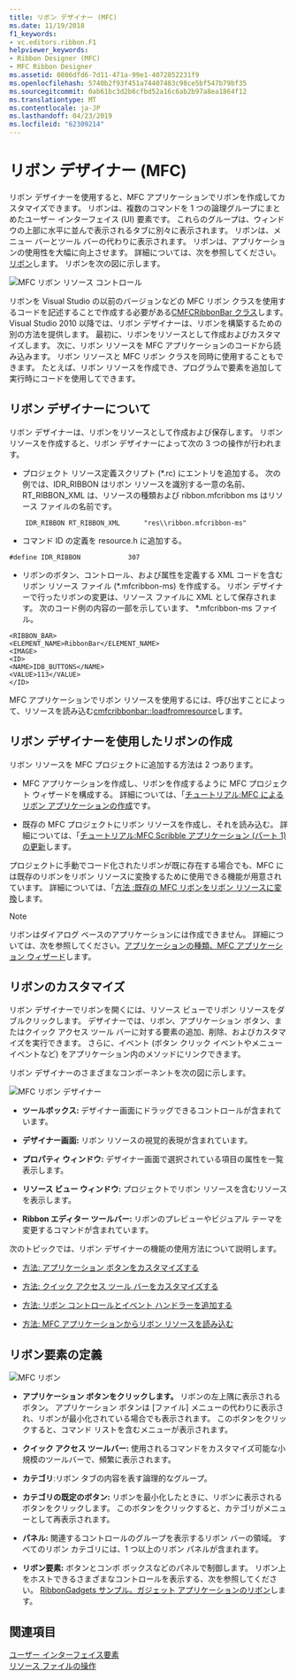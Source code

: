```yaml
---
title: リボン デザイナー (MFC)
ms.date: 11/19/2018
f1_keywords:
- vc.editors.ribbon.F1
helpviewer_keywords:
- Ribbon Designer (MFC)
- MFC Ribbon Designer
ms.assetid: 0806dfd6-7d11-471a-99e1-4072852231f9
ms.openlocfilehash: 5740b2f93f451a74407483c98ce5bf547b79bf35
ms.sourcegitcommit: 0ab61bc3d2b6cfbd52a16c6ab2b97a8ea1864f12
ms.translationtype: MT
ms.contentlocale: ja-JP
ms.lasthandoff: 04/23/2019
ms.locfileid: "62309214"
---
```

# <a name="ribbon-designer-mfc"></a>リボン デザイナー (MFC)

リボン デザイナーを使用すると、MFC アプリケーションでリボンを作成してカスタマイズできます。 リボンは、複数のコマンドを 1 つの論理グループにまとめたユーザー インターフェイス (UI) 要素です。 これらのグループは、ウィンドウの上部に水平に並んで表示されるタブに別々に表示されます。 リボンは、メニュー バーとツール バーの代わりに表示されます。 リボンは、アプリケーションの使用性を大幅に向上させます。 詳細については、次を参照してください。[リボン](/windows/desktop/uxguide/cmd-ribbons)します。 リボンを次の図に示します。

![MFC リボン リソース コントロール](../mfc/media/ribbon_no_callouts.png "MFC リボン リソース コントロール")

リボンを Visual Studio の以前のバージョンなどの MFC リボン クラスを使用するコードを記述することで作成する必要がある[CMFCRibbonBar クラス](../mfc/reference/cmfcribbonbar-class.md)します。 Visual Studio 2010 以降では、リボン デザイナーは、リボンを構築するための別の方法を提供します。 最初に、リボンをリソースとして作成およびカスタマイズします。 次に、リボン リソースを MFC アプリケーションのコードから読み込みます。 リボン リソースと MFC リボン クラスを同時に使用することもできます。 たとえば、リボン リソースを作成でき、プログラムで要素を追加して実行時にコードを使用してできます。

## <a name="understanding-the-ribbon-designer"></a>リボン デザイナーについて

リボン デザイナーは、リボンをリソースとして作成および保存します。 リボン リソースを作成すると、リボン デザイナーによって次の 3 つの操作が行われます。

- プロジェクト リソース定義スクリプト (*.rc) にエントリを追加する。 次の例では、IDR_RIBBON はリボン リソースを識別する一意の名前、RT_RIBBON_XML は、リソースの種類および ribbon.mfcribbon ms はリソース ファイルの名前です。

```
    IDR_RIBBON RT_RIBBON_XML      "res\\ribbon.mfcribbon-ms"
```

- コマンド ID の定義を resource.h に追加する。

```
#define IDR_RIBBON            307
```

- リボンのボタン、コントロール、および属性を定義する XML コードを含むリボン リソース ファイル (*.mfcribbon-ms) を作成する。 リボン デザイナーで行ったリボンの変更は、リソース ファイルに XML として保存されます。 次のコード例の内容の一部を示しています、 \*.mfcribbon-ms ファイル。

```
<RIBBON_BAR>
<ELEMENT_NAME>RibbonBar</ELEMENT_NAME>
<IMAGE>
<ID>
<NAME>IDB_BUTTONS</NAME>
<VALUE>113</VALUE>
</ID>
```

MFC アプリケーションでリボン リソースを使用するには、呼び出すことによって、リソースを読み込む[cmfcribbonbar::loadfromresource](../mfc/reference/cmfcribbonbar-class.md#loadfromresource)します。

## <a name="creating-a-ribbon-by-using-the-ribbon-designer"></a>リボン デザイナーを使用したリボンの作成

リボン リソースを MFC プロジェクトに追加する方法は 2 つあります。

- MFC アプリケーションを作成し、リボンを作成するように MFC プロジェクト ウィザードを構成する。 詳細については、「[チュートリアル:MFC によるリボン アプリケーションの作成](../mfc/walkthrough-creating-a-ribbon-application-by-using-mfc.md)です。

- 既存の MFC プロジェクトにリボン リソースを作成し、それを読み込む。 詳細については、「[チュートリアル:MFC Scribble アプリケーション (パート 1) の更新](../mfc/walkthrough-updating-the-mfc-scribble-application-part-1.md)します。

プロジェクトに手動でコード化されたリボンが既に存在する場合でも、MFC には既存のリボンをリボン リソースに変換するために使用できる機能が用意されています。 詳細については、「[方法 :既存の MFC リボンをリボン リソースに変換](../mfc/how-to-convert-an-existing-mfc-ribbon-to-a-ribbon-resource.md)します。

> [!NOTE]
>  リボンはダイアログ ベースのアプリケーションには作成できません。 詳細については、次を参照してください。[アプリケーションの種類、MFC アプリケーション ウィザード](../mfc/reference/application-type-mfc-application-wizard.md)します。

## <a name="customizing-ribbons"></a>リボンのカスタマイズ

リボン デザイナーでリボンを開くには、リソース ビューでリボン リソースをダブルクリックします。 デザイナーでは、リボン、アプリケーション ボタン、またはクイック アクセス ツール バーに対する要素の追加、削除、およびカスタマイズを実行できます。 さらに、イベント (ボタン クリック イベントやメニュー イベントなど) をアプリケーション内のメソッドにリンクできます。

リボン デザイナーのさまざまなコンポーネントを次の図に示します。

![MFC リボン デザイナー](../mfc/media/ribbon_designer.png "MFC リボン デザイナー")

- **ツールボックス:** デザイナー画面にドラッグできるコントロールが含まれています。

- **デザイナー画面:** リボン リソースの視覚的表現が含まれています。

- **プロパティ ウィンドウ:** デザイナー画面で選択されている項目の属性を一覧表示します。

- **リソース ビュー ウィンドウ:** プロジェクトでリボン リソースを含むリソースを表示します。

- **Ribbon エディター ツールバー:** リボンのプレビューやビジュアル テーマを変更するコマンドが含まれています。

次のトピックでは、リボン デザイナーの機能の使用方法について説明します。

- [方法: アプリケーション ボタンをカスタマイズする](../mfc/how-to-customize-the-application-button.md)

- [方法: クイック アクセス ツール バーをカスタマイズする](../mfc/how-to-customize-the-quick-access-toolbar.md)

- [方法: リボン コントロールとイベント ハンドラーを追加する](../mfc/how-to-add-ribbon-controls-and-event-handlers.md)

- [方法: MFC アプリケーションからリボン リソースを読み込む](../mfc/how-to-load-a-ribbon-resource-from-an-mfc-application.md)

## <a name="definitions-of-ribbon-elements"></a>リボン要素の定義

![MFC リボン](../mfc/media/ribbon.png "MFC リボン")

- **アプリケーション ボタンをクリックします。** リボンの左上隅に表示されるボタン。 アプリケーション ボタンは [ファイル] メニューの代わりに表示され、リボンが最小化されている場合でも表示されます。 このボタンをクリックすると、コマンド リストを含むメニューが表示されます。

- **クイック アクセス ツールバー:** 使用されるコマンドをカスタマイズ可能な小規模のツールバーで、頻繁に表示されます。

- **カテゴリ**:リボン タブの内容を表す論理的なグループ。

- **カテゴリの既定のボタン:** リボンを最小化したときに、リボンに表示されるボタンをクリックします。 このボタンをクリックすると、カテゴリがメニューとして再表示されます。

- **パネル:** 関連するコントロールのグループを表示するリボン バーの領域。 すべてのリボン カテゴリには、1 つ以上のリボン パネルが含まれます。

- **リボン要素:** ボタンとコンボ ボックスなどのパネルで制御します。 リボン上をホストできるさまざまなコントロールを表示する、次を参照してください。 [RibbonGadgets サンプル。ガジェット アプリケーションのリボン](../overview/visual-cpp-samples.md)します。

## <a name="see-also"></a>関連項目

[ユーザー インターフェイス要素](../mfc/user-interface-elements-mfc.md)<br/>
[リソース ファイルの操作](../windows/working-with-resource-files.md)

